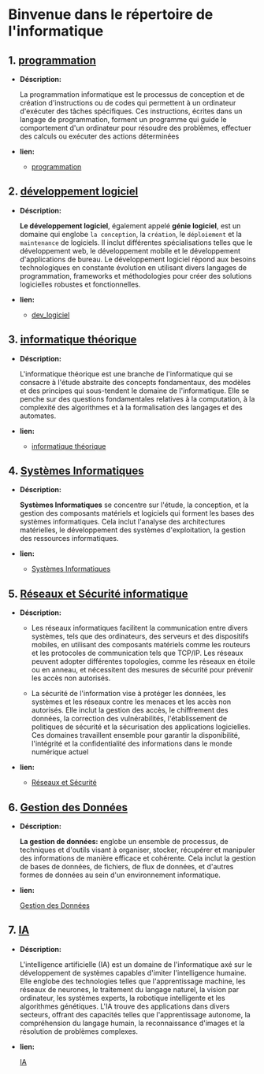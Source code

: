 # Binvenue dans le répertoire de l'informatique 



## 1. [programmation](01_programmation/)

- **Déscription:**

    La programmation informatique est le processus de conception et de création d'instructions ou de codes qui permettent à un ordinateur d'exécuter des tâches spécifiques. Ces instructions, écrites dans un langage de programmation, forment un programme qui guide le comportement d'un ordinateur pour résoudre des problèmes, effectuer des calculs ou exécuter des actions déterminées

- **lien:**

    - <a href="https://github.com/mohameml/info/tree/main/01_programmation" target="_blank" rel="noreferrer">programmation</a>




## 2. [développement logiciel](02_développement_logiciel/)


- **Déscription:**

    **Le développement logiciel**, également appelé **génie logiciel**, est un domaine qui englobe ``la conception``, la ``création``, le ``déploiement`` et la ``maintenance`` de logiciels. Il inclut différentes spécialisations telles que le développement web, le développement mobile et le développement d'applications de bureau. Le développement logiciel répond aux besoins technologiques en constante évolution en utilisant divers langages de programmation, frameworks et méthodologies pour créer des solutions logicielles robustes et fonctionnelles.


- **lien:**
    
    - <a href="https://github.com/mohameml/info/tree/main/02_d%C3%A9veloppement_logiciel" target="_blank" rel="noreferrer">dev_logiciel</a>



## 3. [informatique théorique](03_info_théorique/)

- **Déscription:**
    
    L'informatique théorique est une branche de l'informatique qui se consacre à l'étude abstraite des concepts fondamentaux, des modèles et des principes qui sous-tendent le domaine de l'informatique. Elle se penche sur des questions fondamentales relatives à la computation, à la complexité des algorithmes et à la formalisation des langages et des automates. 




- **lien:**
    
    - <a href="https://github.com/mohameml/info/tree/main/03_info_th%C3%A9orique" target="_blank" rel="noreferrer">informatique théorique</a>


## 4. [Systèmes Informatiques](04_Systèmes_Informatiques/)

- **Déscription:**
    
    **Systèmes Informatiques** se concentre sur l'étude, la conception, et la gestion des composants matériels et logiciels qui forment les bases des systèmes informatiques. Cela inclut l'analyse des architectures matérielles, le développement des systèmes d'exploitation, la gestion des ressources informatiques.


- **lien:**
    
    - <a href="https://github.com/mohameml/info/tree/main/04_Syst%C3%A8mes_Informatiques" target="_blank" rel="noreferrer">Systèmes Informatiques</a>


## 5. [Réseaux et Sécurité informatique](05_Réseaux_et_Sécurité_informatique)

- **Déscription:**

    - Les réseaux informatiques facilitent la communication entre divers systèmes, tels que des ordinateurs, des serveurs et des dispositifs mobiles, en utilisant des composants matériels comme les routeurs et les protocoles de communication tels que TCP/IP. Les réseaux peuvent adopter différentes topologies, comme les réseaux en étoile ou en anneau, et nécessitent des mesures de sécurité pour prévenir les accès non autorisés.
 
    - La sécurité de l'information vise à protéger les données, les systèmes et les réseaux contre les menaces et les accès non autorisés. Elle inclut la gestion des accès, le chiffrement des données, la correction des vulnérabilités, l'établissement de politiques de sécurité et la sécurisation des applications logicielles. Ces domaines travaillent ensemble pour garantir la disponibilité, l'intégrité et la confidentialité des informations dans le monde numérique actuel


- **lien:**
     
    - <a href="https://github.com/mohameml/info/tree/main/05_R%C3%A9seaux_et_S%C3%A9curit%C3%A9_informatique" target="_blank" rel="noreferrer">Réseaux et Sécurité</a>


## 6. [Gestion des Données](06_gestion_données/)

- **Déscription:**
    
    **La gestion de données:** englobe un ensemble de processus, de techniques et d'outils visant à organiser, stocker, récupérer et manipuler des informations de manière efficace et cohérente. Cela inclut la gestion de bases de données, de fichiers, de flux de données, et d'autres formes de données au sein d'un environnement informatique.

- **lien:**
    
    <a href="https://github.com/mohameml/info/tree/main/06_gestion_donn%C3%A9es" target="_blank" rel="noreferrer">Gestion des Données</a>



## 7. [IA](07_intelligence_artificielle)

- **Déscription:**

    L'intelligence artificielle (IA) est un domaine de l'informatique axé sur le développement de systèmes capables d'imiter l'intelligence humaine. Elle englobe des technologies telles que l'apprentissage machine, les réseaux de neurones, le traitement du langage naturel, la vision par ordinateur, les systèmes experts, la robotique intelligente et les algorithmes génétiques. L'IA trouve des applications dans divers secteurs, offrant des capacités telles que l'apprentissage autonome, la compréhension du langage humain, la reconnaissance d'images et la résolution de problèmes complexes. 

- **lien:**
    
    <a href="https://github.com/mohameml/info/tree/main/07_intelligence_artificielle" target="_blank" rel="noreferrer">IA</a>
    